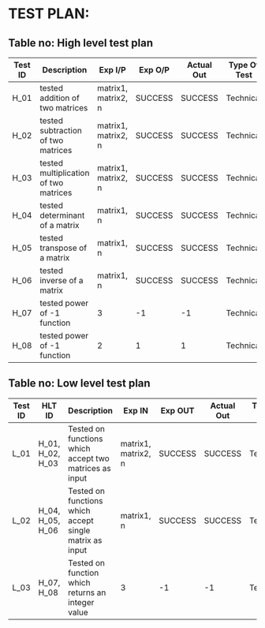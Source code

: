 # TEST PLAN:

## Table no: High level test plan

| **Test ID** | **Description**                                              | **Exp I/P** | **Exp O/P** | **Actual Out** |**Type Of Test**  |    
|-------------|--------------------------------------------------------------|------------|-------------|----------------|------------------|
|  H_01       |tested addition of two matrices|  matrix1, matrix2, n| SUCCESS|SUCCESS|Technical |
|  H_02       |tested subtraction of two matrices|  matrix1, matrix2, n|SUCCESS|SUCCESS|Technical   |
|  H_03       |tested multiplication of two matrices|  matrix1, matrix2, n|SUCCESS|SUCCESS|Technical |
|  H_04       |tested determinant of a matrix|  matrix1, n|SUCCESS|SUCCESS|Technical |
|  H_05       |tested transpose of a matrix|  matrix1, n|SUCCESS|SUCCESS|Technical |
|  H_06       |tested inverse of a matrix|  matrix1, n|SUCCESS|SUCCESS|Technical |
|  H_07       |tested power of -1 function| 3|-1|-1|Technical |
|  H_08       |tested power of -1 function| 2|1|1|Technical |


## Table no: Low level test plan

| **Test ID** | **HLT ID** |**Description**                                              | **Exp IN** | **Exp OUT** | **Actual Out** |**Type Of Test**  |    
|-------------|------------|--------------------------------------------------------------|------------|-------------|----------------|------------------|
|  L_01       | H_01, H_02, H_03|Tested on functions which accept two matrices as input|  matrix1, matrix2, n |SUCCESS|SUCCESS |Technical |
|  L_02       | H_04, H_05, H_06|Tested on functions which accept single matrix as input|  matrix1, n |SUCCESS|SUCCESS |Technical |
|  L_03       | H_07, H_08 |Tested on function which returns an integer value|  3  |-1|-1|Technical |
